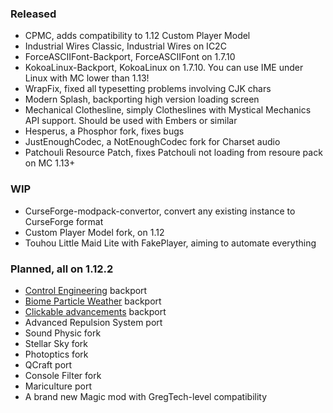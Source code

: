 ### Released
 - CPMC, adds compatibility to 1.12 Custom Player Model
 - Industrial Wires Classic, Industrial Wires on IC2C
 - ForceASCIIFont-Backport, ForceASCIIFont on 1.7.10
 - KokoaLinux-Backport, KokoaLinux on 1.7.10. You can use IME under Linux with MC lower than 1.13!
 - WrapFix, fixed all typesetting problems involving CJK chars
 - Modern Splash, backporting high version loading screen
 - Mechanical Clothesline, simply Clotheslines with Mystical Mechanics API support. Should be used with Embers or similar
 - Hesperus, a Phosphor fork, fixes bugs
 - JustEnoughCodec, a NotEnoughCodec fork for Charset audio
 - Patchouli Resource Patch, fixes Patchouli not loading from resoure pack on MC 1.13+
### WIP
 - CurseForge-modpack-convertor, convert any existing instance to CurseForge format
 - Custom Player Model fork, on 1.12
 - Touhou Little Maid Lite with FakePlayer, aiming to automate everything
### Planned, all on 1.12.2
 - [Control Engineering](https://www.curseforge.com/minecraft/mc-mods/control-engineering) backport
 - [Biome Particle Weather](https://www.curseforge.com/minecraft/mc-mods/biome-particle-weather) backport
 - [Clickable advancements](https://www.curseforge.com/minecraft/mc-mods/clickable-advancements) backport
 - Advanced Repulsion System port
 - Sound Physic fork
 - Stellar Sky fork
 - Photoptics fork
 - QCraft port
 - Console Filter fork
 - Mariculture port
 - A brand new Magic mod with GregTech-level compatibility

<!--
**kappa-maintainer/kappa-maintainer** is a ✨ _special_ ✨ repository because its `README.md` (this file) appears on your GitHub profile.

Here are some ideas to get you started:

- 🔭 I’m currently working on ...
- 🌱 I’m currently learning ...
- 👯 I’m looking to collaborate on ...
- 🤔 I’m looking for help with ...
- 💬 Ask me about ...
- 📫 How to reach me: ...
- 😄 Pronouns: ...
- ⚡ Fun fact: ...
-->
